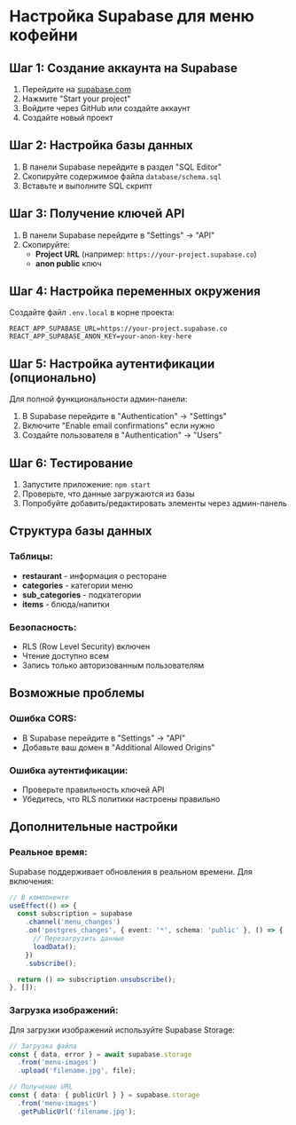 # Настройка Supabase для меню кофейни

## Шаг 1: Создание аккаунта на Supabase

1. Перейдите на [supabase.com](https://supabase.com)
2. Нажмите "Start your project"
3. Войдите через GitHub или создайте аккаунт
4. Создайте новый проект

## Шаг 2: Настройка базы данных

1. В панели Supabase перейдите в раздел "SQL Editor"
2. Скопируйте содержимое файла `database/schema.sql`
3. Вставьте и выполните SQL скрипт

## Шаг 3: Получение ключей API

1. В панели Supabase перейдите в "Settings" → "API"
2. Скопируйте:
   - **Project URL** (например: `https://your-project.supabase.co`)
   - **anon public** ключ

## Шаг 4: Настройка переменных окружения

Создайте файл `.env.local` в корне проекта:

```env
REACT_APP_SUPABASE_URL=https://your-project.supabase.co
REACT_APP_SUPABASE_ANON_KEY=your-anon-key-here
```

## Шаг 5: Настройка аутентификации (опционально)

Для полной функциональности админ-панели:

1. В Supabase перейдите в "Authentication" → "Settings"
2. Включите "Enable email confirmations" если нужно
3. Создайте пользователя в "Authentication" → "Users"

## Шаг 6: Тестирование

1. Запустите приложение: `npm start`
2. Проверьте, что данные загружаются из базы
3. Попробуйте добавить/редактировать элементы через админ-панель

## Структура базы данных

### Таблицы:
- **restaurant** - информация о ресторане
- **categories** - категории меню
- **sub_categories** - подкатегории
- **items** - блюда/напитки

### Безопасность:
- RLS (Row Level Security) включен
- Чтение доступно всем
- Запись только авторизованным пользователям

## Возможные проблемы

### Ошибка CORS:
- В Supabase перейдите в "Settings" → "API"
- Добавьте ваш домен в "Additional Allowed Origins"

### Ошибка аутентификации:
- Проверьте правильность ключей API
- Убедитесь, что RLS политики настроены правильно

## Дополнительные настройки

### Реальное время:
Supabase поддерживает обновления в реальном времени. Для включения:

```typescript
// В компоненте
useEffect(() => {
  const subscription = supabase
    .channel('menu_changes')
    .on('postgres_changes', { event: '*', schema: 'public' }, () => {
      // Перезагрузить данные
      loadData();
    })
    .subscribe();

  return () => subscription.unsubscribe();
}, []);
```

### Загрузка изображений:
Для загрузки изображений используйте Supabase Storage:

```typescript
// Загрузка файла
const { data, error } = await supabase.storage
  .from('menu-images')
  .upload('filename.jpg', file);

// Получение URL
const { data: { publicUrl } } = supabase.storage
  .from('menu-images')
  .getPublicUrl('filename.jpg');
```
